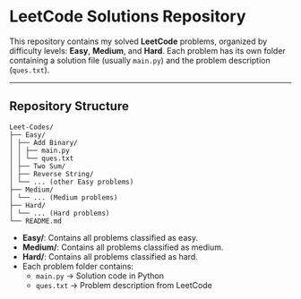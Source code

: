 # LeetCode Solutions Repository

This repository contains my solved **LeetCode** problems, organized by difficulty levels: **Easy**, **Medium**, and **Hard**. Each problem has its own folder containing a solution file (usually `main.py`) and the problem description (`ques.txt`).  

---

## Repository Structure

```
Leet-Codes/
├── Easy/
│ ├── Add Binary/
│ │ ├── main.py
│ │ └── ques.txt
│ ├── Two Sum/
│ ├── Reverse String/
│ └── ... (other Easy problems)
├── Medium/
│ └── ... (Medium problems)
├── Hard/
│ └── ... (Hard problems)
└── README.md
```

- **Easy/**: Contains all problems classified as easy.  
- **Medium/**: Contains all problems classified as medium.  
- **Hard/**: Contains all problems classified as hard.  
- Each problem folder contains:
  - `main.py` → Solution code in Python  
  - `ques.txt` → Problem description from LeetCode  
